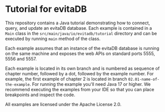 # Tutorial for evitaDB

This repository contains a Java tutorial demonstrating how to connect, query, and update an evitaDB database.
Each example is contained in a `Main` class in the `src/main/java/io/evitadb/tutorial` directory and can be executed
by running `main` method of the class.

Each example assumes that an instance of the evitaDB database is running on the same machine and exposes the web APIs
on standard ports 5555, 5556 and 5557.

Each example is located in its own branch and is numbered as sequence of chapter number, followed by a dot, followed by
the example number. For example, the first example of chapter 2 is located in branch `02.01-name-of-the-example`. For
running the example you'll need Java 17 or higher. We recommend executing the examples from your IDE so that you can
place breakpoints and inspect the code.

All examples are licensed under the Apache License 2.0.